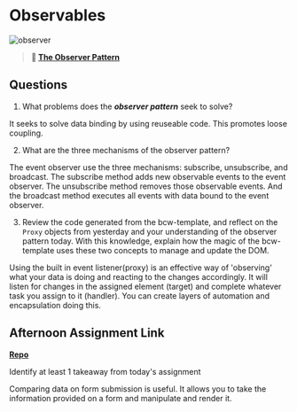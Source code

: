 # Observables

![observer](https://bcw.blob.core.windows.net/public/img/journals/8014045611652045)

> **📖 [The Observer Pattern](https://codeworksacademy.com/fs-student-guide/resources/wk3/04-Observer-Pattern)**

## Questions

1. What problems does the ***observer pattern*** seek to solve?

It seeks to solve data binding by using reuseable code. This promotes loose coupling.

2. What are the three mechanisms of the observer pattern?

The event observer use the three mechanisms: subscribe, unsubscribe, and broadcast. The subscribe method adds new observable events to the event observer. The unsubscribe method removes those observable events. And the broadcast method executes all events with data bound to the event observer. 

3. Review the code generated from the bcw-template, and reflect on the `Proxy` objects from yesterday and your understanding of the observer pattern today. With this knowledge, explain how the magic of the bcw-template uses these two concepts to manage and update the DOM.

Using the built in event listener(proxy) is an effective way of 'observing' what your data is doing and reacting to the changes accordingly. It will listen for changes in the assigned element (target) and complete whatever task you assign to it (handler). You can create layers of automation and encapsulation doing this. 

## Afternoon Assignment Link

**[Repo](https://github.com/Alexmquan/fruit_salad)**

Identify at least 1 takeaway from today's assignment

Comparing data on form submission is useful. It allows you to take the information provided on a form and manipulate and render it. 
